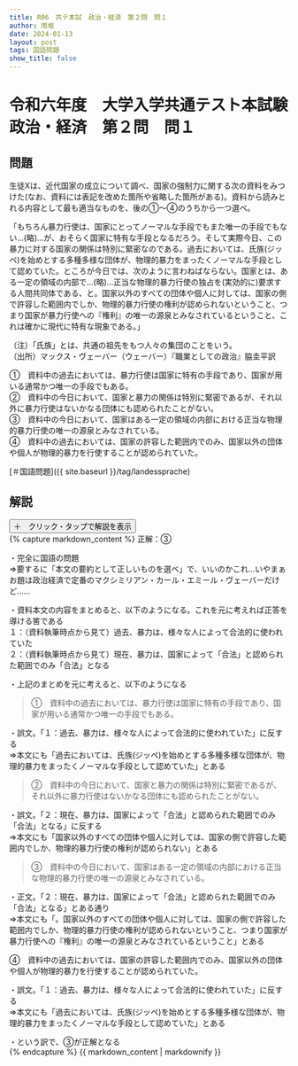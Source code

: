 ```yaml
---
title: R06　共テ本試　政治・経済　第２問　問１
author: 雨坂
date: 2024-01-13
layout: post
tags: 国語問題
show_title: false
---
```

  
# 令和六年度　大学入学共通テスト本試験　政治・経済　第２問　問１  
  
## 問題  
生徒Xは、近代国家の成立について調べ、国家の強制力に関する次の資料をみつけた(なお、資料には表記を改めた箇所や省略した箇所がある)。資料から読みとれる内容として最も適当なものを、後の①〜④のうちから一つ選べ。  
  
「もちろん暴力行使は、国家にとってノーマルな手段でもまた唯一の手段でもない…(略)…が、おそらく国家に特有な手段となるだろう。そして実際今日、この暴力に対する国家の関係は特別に緊密なのである。過去においては、氏族(ジッペ)を始めとする多種多様な団体が、物理的暴力をまったくノーマルな手段として認めていた。ところが今日では、次のように言わねばならない。国家とは、ある一定の領域の内部で…(略)…正当な物理的暴力行使の独占を(実効的に)要求する人間共同体である、と。国家以外のすべての団体や個人に対しては、国家の側で許容した範囲内でしか、物理的暴力行使の権利が認められないということ、つまり国家が暴力行使への『権利』の唯一の源泉とみなされているということ、これは確かに現代に特有な現象である。」  
  
（注）「氏族」とは、共通の祖先をもつ人々の集団のことをいう。  
（出所）マックス・ヴェーバー（ウェーバー）『職業としての政治』脇圭平訳  
  
①　資料中の過去においては、暴力行使は国家に特有の手段であり、国家が用いる通常かつ唯一の手段でもある。  
②　資料中の今日において、国家と暴力の関係は特別に緊密であるが、それ以外に暴力行使はないかなる団体にも認められたことがない。  
③　資料中の今日において、国家はある一定の領域の内部における正当な物理的暴力行使の唯一の源泉とみなされている。  
④　資料中の過去においては、国家の許容した範囲内でのみ、国家以外の団体や個人が物理的暴力を行使することが認められていた。  
  
[＃国語問題]({{ site.baseurl }}/tag/landessprache)  
  
## 解説  
<div class="collapsible">
  <button class="collapsible-button">＋　クリック・タップで解説を表示</button>
  <div class="collapsible-content">
    {% capture markdown_content %}
正解：③  
  
・完全に国語の問題  
⇒要するに「本文の要約として正しいものを選べ」で、いいのかこれ…いやまぁお題は政治経済で定番のマクシミリアン・カール・エミール・ヴェーバーだけど……  
  
・資料本文の内容をまとめると、以下のようになる。これを元に考えれば正答を導ける筈である  
１：（資料執筆時点から見て）過去、暴力は、様々な人によって合法的に使われていた  
２：（資料執筆時点から見て）現在、暴力は、国家によって「合法」と認められた範囲でのみ「合法」となる  
  
・上記のまとめを元に考えると、以下のようになる  
  
>①　資料中の過去においては、暴力行使は国家に特有の手段であり、国家が用いる通常かつ唯一の手段でもある。  
  
・誤文。「１：過去、暴力は、様々な人によって合法的に使われていた」に反する  
⇒本文にも「過去においては、氏族(ジッペ)を始めとする多種多様な団体が、物理的暴力をまったくノーマルな手段として認めていた」とある  
  
>②　資料中の今日において、国家と暴力の関係は特別に緊密であるが、それ以外に暴力行使はないかなる団体にも認められたことがない。  
  
・誤文。「２：現在、暴力は、国家によって「合法」と認められた範囲でのみ「合法」となる」に反する  
⇒本文にも「国家以外のすべての団体や個人に対しては、国家の側で許容した範囲内でしか、物理的暴力行使の権利が認められない」とある  
  
>③　資料中の今日において、国家はある一定の領域の内部における正当な物理的暴力行使の唯一の源泉とみなされている。  
  
・正文。「２：現在、暴力は、国家によって「合法」と認められた範囲でのみ「合法」となる」とある通り  
⇒本文にも「。国家以外のすべての団体や個人に対しては、国家の側で許容した範囲内でしか、物理的暴力行使の権利が認められないということ、つまり国家が暴力行使への『権利』の唯一の源泉とみなされているということ」とある  
  
④　資料中の過去においては、国家の許容した範囲内でのみ、国家以外の団体や個人が物理的暴力を行使することが認められていた。  
  
・誤文。「１：過去、暴力は、様々な人によって合法的に使われていた」に反する  
⇒本文にも「過去においては、氏族(ジッペ)を始めとする多種多様な団体が、物理的暴力をまったくノーマルな手段として認めていた」とある  
  
・という訳で、③が正解となる  
    {% endcapture %}
    {{ markdown_content | markdownify }}
  </div>
</div>
